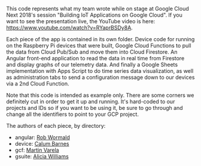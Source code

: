 This code represents what my team wrote while on stage at Google Cloud Next 2018's session "Building IoT Applications on Google Cloud". If you want to see the presentation live, the YouTube video is here: https://www.youtube.com/watch?v=RYaprBSDy8A.

Each piece of the app is contained in its own folder. Device code for running on the Raspberry Pi devices that were built, Google Cloud Functions to pull the data from Cloud Pub/Sub and move them into Cloud Firestore. An Angular front-end application to read the data in real time from Firestore and display graphs of our telemetry data. And finally a Google Sheets implementation with Apps Script to do time series data visualization, as well as administration tabs to send a configuration message down to our devices via a 2nd Cloud Function.

Note that this code is intended as example only. There are some corners we definitely cut in order to get it up and running. It's hard-coded to our projects and IDs so if you want to be using it, be sure to go through and change all the identifiers to point to your GCP project.

The authors of each piece, by directory:

* angular: [Rob Wormald](https://github.com/robwormald)
* device: [Calum Barnes](https://github.com/chut)
* gcf: [Martin Varela](https://github.com/marchovarela)
* gsuite: [Alicia Williams](https://github.com/aliciawilliams)

